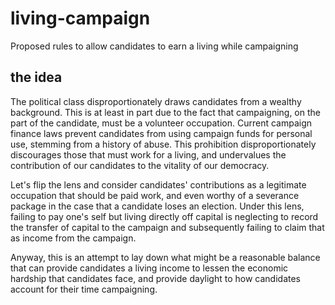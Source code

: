 # living-campaign

Proposed rules to allow candidates to earn a living while campaigning

## the idea

The political class disproportionately draws candidates from a wealthy background. This is at least in part due to the fact that campaigning, on the part of the candidate, must be a volunteer occupation. Current campaign finance laws prevent candidates from using campaign funds for personal use, stemming from a history of abuse. This prohibition disproportionately discourages those that must work for a living, and undervalues the contribution of our candidates to the vitality of our democracy.

Let's flip the lens and consider candidates' contributions as a legitimate occupation that should be paid work, and even worthy of a severance package in the case that a candidate loses an election. Under this lens, failing to pay one's self but living directly off capital is neglecting to record the transfer of capital to the campaign and subsequently failing to claim that as income from the campaign.

Anyway, this is an attempt to lay down what might be a reasonable balance that can provide candidates a living income to lessen the economic hardship that candidates face, and provide daylight to how candidates account for their time campaigning.
